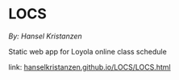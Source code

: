# LOCS
*By: Hansel Kristanzen*

Static web app for Loyola online class schedule

link: [hanselkristanzen.github.io/LOCS/LOCS.html](https://hanselkristanzen.github.io/LOCS/LOCS.html)